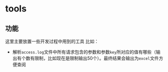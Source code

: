 # tools

## 功能
这里主要放置一些开发过程中用到的工具
比如：

- 解析`access.log`文件中所有请求包含的参数和参数`key`所对应的值有哪些（输出有个数有限制，比如现在是限制输出50个）。最终结果会输出为`excel`文件方便查阅
  
